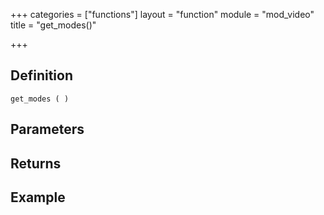 +++
categories = ["functions"]
layout = "function"
module = "mod_video"
title = "get_modes()"

+++

## Definition

    get_modes ( )

## Parameters

## Returns

## Example
